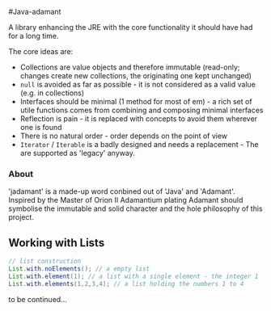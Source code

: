 #Java-adamant

A library enhancing the JRE with the core functionality it should have had for a long time. 

The core ideas are: 

* Collections are value objects and therefore immutable (read-only; changes create new collections, the originating one kept unchanged)
* `null` is avoided as far as possible - it is not considered as a valid value (e.g. in collections)
* Interfaces should be minimal (1 method for most of em) - a rich set of utile functions comes from combining and composing minimal interfaces
* Reflection is pain - it is replaced with concepts to avoid them wherever one is found 
* There is no natural order - order depends on the point of view
* `Iterator` / `Iterable` is a badly designed and needs a replacement - The are supported as 'legacy' anyway.

### About
'jadamant' is a made-up word conbined out of 'Java' and 'Adamant'. Inspired by the Master of Orion II Adamantium plating Adamant should symbolise the immutable and solid character and the hole philosophy of this project.

## Working with Lists
``` java
// list construction
List.with.noElements(); // a empty list
List.with.element(1); // a list with a single element - the integer 1
List.with.elements(1,2,3,4); // a list holding the numbers 1 to 4
```

to be continued...